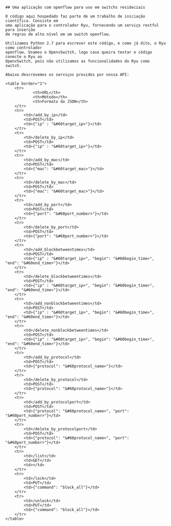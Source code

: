 	## Uma aplicação com openflow para uso em switchs resideciais

	O código aqui hospedado faz parte de um trabalho de iniciação científica. Consiste em
	uma aplicação para o controlador Ryu, fornecendo um serviço restful para inserção
	de regras de alto nível em um switch openflow.

	Utilizamos Python 2.7 para escrever este código, e como já dito, o Ryu como controlador
	openflow. Usamos o OpenvSwitch, logo caso queira testar o código conecte o Ryu ao
	OpenvSwitch, pois não utilizamos as funcionalidades do Ryu como switch.

	Abaixo descrevemos os serviços providos por nossa API:

	<table border="1">
		<tr>
				<th>URL</th>
				<th>Método</th>
				<th>Formato do JSON</th>
		</tr>
		<tr>
			<td>/add_by_ip</td>
			<td>POST</td>
			<td>{"ip" : "&#60target_ip>"}</td>
		</tr>
		<tr>
			<td>/delete_by_ip</td>
			<td>POST</td>
			<td>{"ip" : "&#60target_ip>"}</td>
		</tr>
		<tr>
			<td>/add_by_mac</td>
			<td>POST</td>
			<td>{"mac": "&#60target_mac>"}</td>
		</tr>
		<tr>
			<td>/delete_by_mac</td>
			<td>POST</td>
			<td>{"mac": "&#60target_mac>"}</td>
		</tr>
		<tr>
			<td>/add_by_port</td>
			<td>POST</td>
			<td>{"port": "&#60port_number>"}</td>
		</tr>
		<tr>
			<td>/delete_by_port</td>
			<td>POST</td>
			<td>{"port": "&#60port_number>"}</td>
		</tr>
		<tr>
			<td>/add_blockbetweentimes</td>
			<td>POST</td>
			<td>{"ip" : "&#60target_ip>", "begin": "&#60begin_time>", "end": "&#60end_time>"}</td>
		</tr>
		<tr>
			<td>/delete_blockbetweentimes</td>
			<td>POST</td>
			<td>{"ip" : "&#60target_ip>", "begin": "&#60begin_time>", "end": "&#60end_time>"}</td>
		</tr>
		<tr>
			<td>/add_nonblockbetweentimes</td>
			<td>POST</td>
			<td>{"ip" : "&#60target_ip>", "begin": "&#60begin_time>", "end": "&#60end_time>"}</td>
		</tr>
		<tr>
			<td>/delete_nonblockbetweentimes</td>
			<td>POST</td>
			<td>{"ip" : "&#60target_ip>", "begin": "&#60begin_time>", "end": "&#60end_time>"}</td>
		</tr>
		<tr>
			<td>/add_by_protocol</td>
			<td>POST</td>
			<td>{"protocol": "&#60protocol_name>"}</td>
		</tr>
		<tr>
			<td>/delete_by_protocol</td>
			<td>POST</td>
			<td>{"protocol": "&#60protocol_name>"}</td>
		</tr>
		<tr>
			<td>/add_by_protocolport</td>
			<td>POST</td>
			<td>{"protocol": "&#60protocol_name>", "port": "&#60port_number>"}</td>
		</tr>
		<tr>
			<td>/delete_by_protocolport</td>
			<td>POST</td>
			<td>{"protocol": "&#60protocol_name>", "port": "&#60port_number>"}</td>
		</tr>
		<tr>
			<td>/list</td>
			<td>GET</td>
			<td></td>
		</tr>
		<tr>
			<td>/lock</td>
			<td>PUT</td>
			<td>{"command": "block_all"}</td>
		</tr>
		<tr>
			<td>/unlock</td>
			<td>PUT</td>
			<td>{"command": "block_all"}</td>
		</tr>
	</table>
